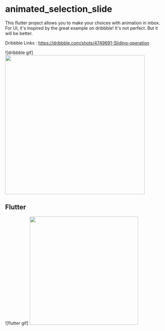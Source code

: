 # animated_selection_slide


This flutter project allows you to make your choices with animation in inbox.
For UI, it's inspired by the great example on dribbble! It's not perfect. But it will be better.

Dribbble Links : https://dribbble.com/shots/4749691-Sliding-operation

![dribbble gif] <img src="https://cdn.dribbble.com/users/1969947/screenshots/4749691/800-600_1.gif" width="450"/>


## Flutter

![flutter gif] <img src="https://raw.githubusercontent.com/sbilketay/inbox_mail/master/assets/images/img_flutter.gif" width="350"/>


